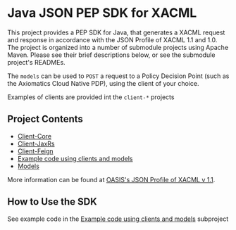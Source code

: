 # Java JSON PEP SDK for XACML

This project provides a PEP SDK for Java, that generates a XACML request and response in accordance with the
JSON Profile of XACML 1.1 and 1.0.
The project is organized into a number of submodule projects using Apache Maven. Please see their brief descriptions
below, or see the submodule project's READMEs.

The `models` can be used to `POST` a request to a Policy Decision Point (such as the Axiomatics Cloud Native PDP),
using the client of your choice.

Examples of clients are provided int the `client-*` projects

## Project Contents
- [Client-Core](client-core)
- [Client-JaxRs](client-jaxrs)
- [Client-Feign](client-feign)
- [Example code using clients and models](examples)
- [Models](models)

More information can be found at [OASIS's JSON Profile of XACML v 1.1](http://docs.oasis-open.org/xacml/xacml-json-http/v1.1/xacml-json-http-v1.1.html).

## How to Use the SDK

See example code in the [Example code using clients and models](examples) subproject
